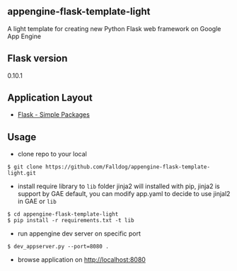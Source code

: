 ## appengine-flask-template-light
A light template for creating new Python Flask web framework on Google App Engine


## Flask version
0.10.1


## Application Layout
* [Flask - Simple Packages](http://flask.pocoo.org/docs/0.10/patterns/packages/#simple-packages)


## Usage
* clone repo to your local

```
$ git clone https://github.com/Falldog/appengine-flask-template-light.git
```

* install require library to `lib` folder
jinja2 will installed with pip, jinja2 is support by GAE default, you can modify app.yaml to decide to use jinjal2 in GAE or `lib`

```
$ cd appengine-flask-template-light
$ pip install -r requirements.txt -t lib
```

* run appengine dev server on specific port

```
$ dev_appserver.py --port=8080 .
```

* browse application on [http://localhost:8080](http://localhost:8080)


